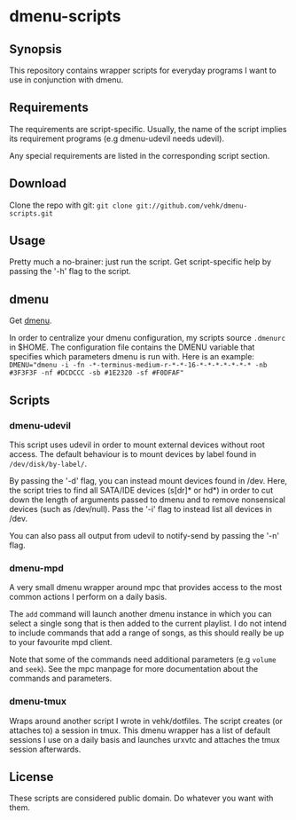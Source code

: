 dmenu-scripts
=============

## Synopsis
This repository contains wrapper scripts for everyday programs I
want to use in conjunction with dmenu.

## Requirements
The requirements are script-specific. Usually, the name of the script
implies its requirement programs (e.g dmenu-udevil needs udevil).

Any special requirements are listed in the corresponding script
section.

## Download
Clone the repo with git:
`git clone git://github.com/vehk/dmenu-scripts.git`

## Usage
Pretty much a no-brainer: just run the script.
Get script-specific help by passing the '-h' flag to the script.

## dmenu
Get [dmenu](http://tools.suckless.org/dmenu).

In order to centralize your dmenu configuration, my scripts source
`.dmenurc` in $HOME.
The configuration file contains the DMENU variable that specifies
which parameters dmenu is run with. Here is an example:
`DMENU="dmenu -i -fn -*-terminus-medium-r-*-*-16-*-*-*-*-*-*-* -nb #3F3F3F -nf #DCDCCC -sb #1E2320 -sf #F0DFAF"`

## Scripts

### dmenu-udevil
This script uses udevil in order to mount external devices without
root access. The default behaviour is to mount devices by label
found in `/dev/disk/by-label/`.

By passing the '-d' flag, you can instead mount devices found in /dev.
Here, the script tries to find all SATA/IDE devices (s[dr]\* or hd\*) in
order to cut down the length of arguments passed to dmenu and to
remove nonsensical devices (such as /dev/null).
Pass the '-i' flag to instead list all devices in /dev.

You can also pass all output from udevil to notify-send by passing the '-n'
flag.

### dmenu-mpd
A very small dmenu wrapper around mpc that provides access to the most common
actions I perform on a daily basis.

The `add` command will launch another dmenu instance in which you can select a
single song that is then added to the current playlist.
I do not intend to include commands that add a range of songs, as this should
really be up to your favourite mpd client.

Note that some of the commands need additional parameters (e.g `volume` and `seek`).
See the mpc manpage for more documentation about the commands and parameters.

### dmenu-tmux
Wraps around another script I wrote in vehk/dotfiles. The script creates (or
attaches to) a session in tmux. This dmenu wrapper has a list of default
sessions I use on a daily basis and launches urxvtc and attaches the tmux
session afterwards.

## License
These scripts are considered public domain. Do whatever you want with
them.
